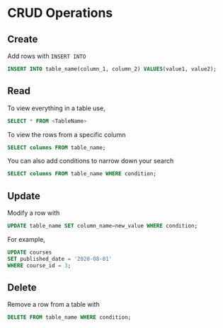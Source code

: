 # CRUD Operations

## Create

Add rows with `INSERT INTO`

```sql
INSERT INTO table_name(column_1, column_2) VALUES(value1, value2);
```

## Read

To view everything in a table use,

```sql
SELECT * FROM <TableName>
```

To view the rows from a specific column

```sql
SELECT columns FROM table_name;
```

You can also add conditions to narrow down your search

```sql
SELECT columns FROM table_name WHERE condition;
```

## Update

Modify a row with

```sql
UPDATE table_name SET column_name=new_value WHERE condition;
```

For example,

```sql
UPDATE courses
SET published_date = '2020-08-01' 
WHERE course_id = 3;
```

## Delete

Remove a row from a table with

```sql
DELETE FROM table_name WHERE condition;
```